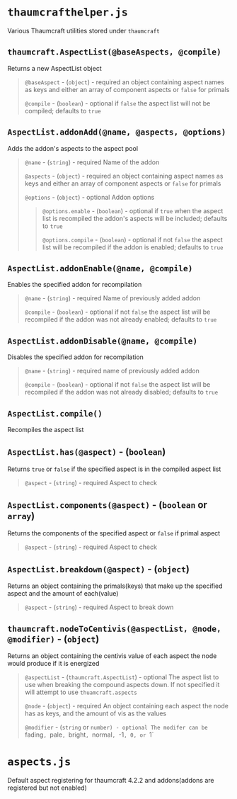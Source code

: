 # `thaumcrafthelper.js`
Various Thaumcraft utilities stored under `thaumcraft`  

## `thaumcraft.AspectList(@baseAspects, @compile)`
Returns a new AspectList object

> `@baseAspect` - (`object`) - required
> an object containing aspect names as keys and either an array of component aspects or `false` for primals
>
> `@compile` - (`boolean`) - optional
> if `false` the aspect list will not be compiled; defaults to `true`



## `AspectList.addonAdd(@name, @aspects, @options)`
Adds the addon's aspects to the aspect pool

> `@name` - (`string`) - required
> Name of the addon
>
> `@aspects` - (`object`) - required
> an object containing aspect names as keys and either an array of component aspects or `false` for primals
>
> `@options` - (`object`) - optional
> Addon options
>
> > `@options.enable` - (`boolean`) - optional
> > if `true` when the aspect list is recompiled the addon's aspects will be included; defaults to `true`
> >
> > `@options.compile` - (`boolean`) - optional
> > if not `false` the aspect list will be recompiled if the addon is enabled; defaults to `true`
> >



## `AspectList.addonEnable(@name, @compile)`
Enables the specified addon for recompilation

> `@name` - (`string`) - required
> Name of previously added addon
>
> `@compile` - (`boolean`) - optional
> if not `false` the aspect list will be recompiled if the addon was not already enabled; defaults to `true`


## `AspectList.addonDisable(@name, @compile)`
Disables the specified addon for recompilation

> `@name` - (`string`) - required
> name of previously added addon
>
> `@compile` - (`boolean`) - optional
> if not `false` the aspect list will be recompiled if the addon was not already disabled; defaults to `true`

## `AspectList.compile()`
Recompiles the aspect list

## `AspectList.has(@aspect)` - (`boolean`)
Returns `true` or `false` if the specified aspect is in the compiled aspect list

> `@aspect` - (`string`) - required
> Aspect to check

## `AspectList.components(@aspect)` - (`boolean` or `array`)
Returns the components of the specified aspect or `false` if primal aspect

> `@aspect` - (`string`) - required
> Aspect to check

## `AspectList.breakdown(@aspect)` - (`object`)
Returns an object containing the primals(keys) that make up the specified aspect and the amount of each(value)

> `@aspect` - (`string`) - required
> Aspect to break down

## `thaumcraft.nodeToCentivis(@aspectList, @node, @modifier)` - (`object`)
Returns an object containing the centivis value of each aspect the node would produce if it is energized

> `@aspectList` - (`thaumcraft.AspectList`) - optional
> The aspect list to use when breaking the compound aspects down. If not specified it will attempt to use `thuamcraft.aspects`
>
> `@node` - (`object`) - required
> An object containing each aspect the node has as keys, and the amount of vis as the values
>
> `@modifier` - (`string` or `number) - optional
> The modifer can be `fading`, `pale`, `bright`, `normal`, `-1`, 0, or `1`




  
  
# `aspects.js`
Default aspect registering for thaumcraft 4.2.2 and addons(addons are registered but not enabled)